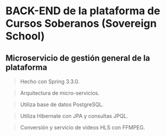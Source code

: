 # BACK-END de la plataforma de Cursos Soberanos (Sovereign School)

## Microservicio de gestión general de la plataforma

> Hecho con Spring 3.3.0.

> Arquitectura de micro-servicios.

> Utiliza base de datos PostgreSQL.

> Utiliza Hibernate con JPA y consultas JPQL.

> Conversión y servicio de videos HLS con FFMPEG.

